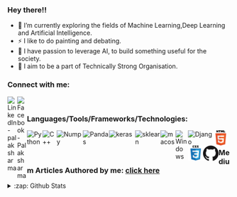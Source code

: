 ### Hey there!!
- 🔭 I’m currently exploring the fields of Machine Learning,Deep Learning and Artificial Intelligence. 
- ⚡ I like to do painting and debating.
- 🔭 I have passion to leverage AI, to build something useful for the society.
-  👯 I aim to be a part of Technically Strong Organisation.
### Connect with me:
<!--
<a href="myblog/protfolio website address"><img align="left" alt="codeSTACKr.com" width="22px" src="https://raw.githubusercontent.com/iconic/open-iconic/master/svg/globe.svg" /></a>
-->
<a href="https://www.linkedin.com/in/palak-s-b44081174/"><img align="left" alt="LinkedIn - palaksharma" width="22px" src="https://cdn.jsdelivr.net/npm/simple-icons@v3/icons/linkedin.svg" /></a>

<a href="https://www.facebook.com/profile.php?id=100059106970219"><img align="left" alt="Facebook - Palak sharma" width="22px" src="https://cdn.jsdelivr.net/npm/simple-icons@3.13.0/icons/facebook.svg" /></a>

<br />

### Languages/Tools/Frameworks/Technologies:
<img align="left" alt="Python" width="35px" src="https://user-images.githubusercontent.com/42070734/92986829-2db3e180-f4db-11ea-83c7-f864703a7df8.png" />
<img align="left" alt="C++" width="32px" src="https://user-images.githubusercontent.com/42070734/92986823-2bea1e00-f4db-11ea-8ec7-6b9330381fed.jpg" />
<img align="left" alt="Numpy" width="59px" src="https://user-images.githubusercontent.com/42070734/92986814-25f43d00-f4db-11ea-9ffa-5d1715c45ddb.png" />
<img align="left" alt="Pandas" width="59px" src="https://user-images.githubusercontent.com/42070734/92986827-2db3e180-f4db-11ea-9d85-6885931c2e09.png" />
<img align="left" alt="keras" width="59px" src="https://user-images.githubusercontent.com/42070734/92986820-2ab8f100-f4db-11ea-9b97-a6ff4463a0f1.png" />

<img align="left" alt="sklearn" width="57px" src="https://user-images.githubusercontent.com/42070734/92986821-2b518780-f4db-11ea-830b-7be4a3b57a53.png" />
<img align="left" alt="macos" width="34px" src="https://user-images.githubusercontent.com/42070734/92986824-2c82b480-f4db-11ea-8c17-825757b69c56.png" />
<img align="left" alt="Windows" width="28px" src="https://user-images.githubusercontent.com/42070734/92986822-2b518780-f4db-11ea-8d92-f49e4f983f76.png" />
<img align="left" alt="Django" width="57px" src="https://user-images.githubusercontent.com/42070734/92986819-2a205a80-f4db-11ea-81d8-cb20b5817197.png" />
<img align="left" alt="HTML5" width="34px" src="https://raw.githubusercontent.com/github/explore/80688e429a7d4ef2fca1e82350fe8e3517d3494d/topics/html/html.png" />
<img align="left" alt="CSS3" width="34px" src="https://raw.githubusercontent.com/github/explore/80688e429a7d4ef2fca1e82350fe8e3517d3494d/topics/css/css.png" />
<img align="left" alt="GitHub" width="35px" src="https://raw.githubusercontent.com/github/explore/78df643247d429f6cc873026c0622819ad797942/topics/github/github.png" />
<br />

### Medium Articles Authored by me: [click here](https://medium.com/@magicreal100)
<!-- 
- [Implementation of Locally Weighted Linear Regression](https://www.geeksforgeeks.org/implementation-of-locally-weighted-linear-regression/)
- [Compute Natural Base-10 and Base-2 logarithm using Numpy](https://www.geeksforgeeks.org/how-to-compute-natural-base-10-and-base-2-logarithm-for-all-elements-in-a-given-array-using-numpy/)
- [LIS formed by concatenating array to itself N times](https://www.geeksforgeeks.org/longest-increasing-sub-sequence-formed-by-concatenating-array-to-itself-n-times/)
➡️ [more articles...](https://auth.geeksforgeeks.org/user/harshitmuhal/articles)
-->

<details>
  <summary>:zap: Github Stats</summary>
  <img align="left" alt="Harshit Muhal Github Stats" src="https://github-readme-stats.vercel.app/api?username=harshitmuhal&show_icons=true&hide=stars&count_private=true" />
<img align="left" alt="Harshit Muhal Github Stats" src="https://github-readme-stats.vercel.app/api/top-langs/?username=harshitmuhal">

</details>


<!-- TO PIN EXTRA REPOSITORIES !!!!!!!!
[![ReadMe Card](https://github-readme-stats.vercel.app/api/pin/?username=harshit muhal&repo=github-readme-stats)](https://github.com/anuraghazra/github-readme-stats)
-->

<!--
**harshitmuhal/harshitmuhal** is a ✨ _special_ ✨ repository because its `README.md` (this file) appears on your GitHub profile.

Here are some ideas to get you started:

- 🔭 I’m currently working on ...
- 🌱 I’m currently learning ...
- 👯 I’m looking to collaborate on ...
- 🤔 I’m looking for help with ...
- 💬 Ask me about ...
- 📫 How to reach me: ...
- 😄 Pronouns: ...
- ⚡ Fun fact: ...
-->
